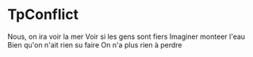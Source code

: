 # TpConflict
Nous, on ira voir la mer
Voir si les gens sont fiers
Imaginer monteer l'eau
Bien qu'on n'ait rien su faire
On n'a plus rien à perdre
